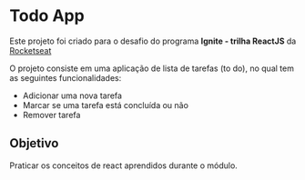 # Todo App

Este projeto foi criado para o desafio do programa **Ignite - trilha ReactJS** da [Rocketseat](https://www.rocketseat.com.br/)

O projeto consiste em uma aplicação de lista de tarefas (to do), no qual tem as seguintes funcionalidades:

- Adicionar uma nova tarefa
- Marcar se uma tarefa está concluída ou não
- Remover tarefa

## Objetivo

Praticar os conceitos de react aprendidos durante o módulo.

